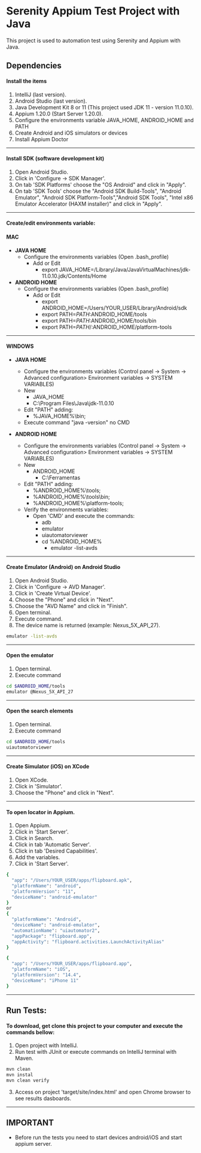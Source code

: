 # Serenity Appium Test Project with Java

This project is used to automation test using Serenity and Appium with Java.

## Dependencies

#### Install the items

1. IntelliJ (last version).
2. Android Studio (last version).
3. Java Development Kit 8 or 11 (This project used JDK 11 - version 11.0.10).
4. Appium 1.20.0 (Start Server 1.20.0).
5. Configure the environments variable JAVA_HOME, ANDROID_HOME and PATH
6. Create Android and iOS simulators or devices
7. Install Appium Doctor

---
#### Install SDK (software development kit)

1. Open Android Studio.
2. Click in 'Configure -> SDK Manager'.
3. On tab 'SDK Platforms' choose the "OS Android" and click in "Apply".
4. On tab 'SDK Tools' choose the "Android SDK Build-Tools", "Android Emulator", "Android SDK Platform-Tools","Android SDK Tools", "Intel x86 Emulator Accelerator (HAXM installer)" and click in "Apply".

---

#### Create/edit environments variable:

#### MAC

- **JAVA HOME**
    - Configure the environments variables (Open .bash_profile)
        - Add or Edit
            - export JAVA_HOME=/Library/Java/JavaVirtualMachines/jdk-11.0.10.jdk/Contents/Home
- **ANDROID HOME**
    - Configure the environments variables (Open .bash_profile)
        - Add or Edit
            - export ANDROID_HOME=/Users/YOUR_USER/Library/Android/sdk
            - export PATH=$PATH:$ANDROID_HOME/tools
            - export PATH=$PATH:$ANDROID_HOME/tools/bin
            - export PATH=$PATH/:$ANDROID_HOME/platform-tools

---
#### WINDOWS

- **JAVA HOME**
    - Configure the environments variables (Control panel -> System -> Advanced configuration> Environment variables -> SYSTEM VARIABLES)
    - New
        - JAVA_HOME
        - C:\Program Files\Java\jdk-11.0.10
    - Edit "PATH" adding:
        - %JAVA_HOME%\bin;
    - Execute command "java -version" no CMD


- **ANDROID HOME**
    - Configure the environments variables (Control panel -> System -> Advanced configuration> Environment variables -> SYSTEM VARIABLES)
    - New
        - ANDROID_HOME
            - C:\Ferramentas
    - Edit "PATH" adding:
        - %ANDROID_HOME%\tools;
        - %ANDROID_HOME%\tools\bin;
        - %ANDROID_HOME%\platform-tools;
    - Verify the environments variables:
        - Open 'CMD' and execute the commands:
            - adb
            - emulator
            - uiautomatorviewer
            - cd %ANDROID_HOME%
                - emulator -list-avds

---
#### Create Emulator (Android) on Android Studio

1. Open Android Studio.
2. Click in 'Configure -> AVD Manager'.
3. Click in 'Create Virtual Device'.
4. Choose the "Phone" and click in "Next".
5. Choose the "AVD Name" and click in "Finish".
6. Open terminal.
7. Execute command.
8. The device name is returned (example: Nexus_5X_API_27).
```bash
emulator -list-avds
```

---

#### Open the emulator
1. Open terminal.
2. Execute command
```bash
cd $ANDROID_HOME/tools
emulator @Nexus_5X_API_27
```

---

#### Open the search elements
1. Open terminal.
2. Execute command
```bash
cd $ANDROID_HOME/tools
uiautomatorviewer
```

---

#### Create Simulator (iOS) on XCode

1. Open XCode.
2. Click in 'Simulator'.
3. Choose the "Phone" and click in "Next".

---

#### To open locator in Appium.
1. Open Appium.
2. Click in 'Start Server'.
3. Click in Search.
4. Click in tab 'Automatic Server'.
5. Click in tab 'Desired Capabilities'.
6. Add the variables.
7. Click in 'Start Server'.

```bash
{
  "app": "/Users/YOUR_USER/apps/flipboard.apk",
  "platformName": "android",
  "platformVersion": "11",
  "deviceName": "android-emulator"
}
or
{
  "platformName": "Android",
  "deviceName": "android-emulator",
  "automationName": "uiautomator2",
  "appPackage": "flipboard.app",
  "appActivity": "flipboard.activities.LaunchActivityAlias"
}
```

```bash
{
  "app": "/Users/YOUR_USER/apps/flipboard.app",
  "platformName": "iOS",
  "platformVersion": "14.4",
  "deviceName": "iPhone 11"
}
```



---

## Run Tests:

#### To download, get clone this project to your computer and execute the commands bellow:

1. Open project with IntelliJ.
2. Run test with JUnit or execute commands on IntelliJ terminal with Maven.

```bash
mvn clean
mvn instal
mvn clean verify
```
3. Access on project 'target/site/index.html' and open Chrome browser to see results dasboards.


---

## IMPORTANT

* Before run the tests you need to start devices android/iOS and start appium server.